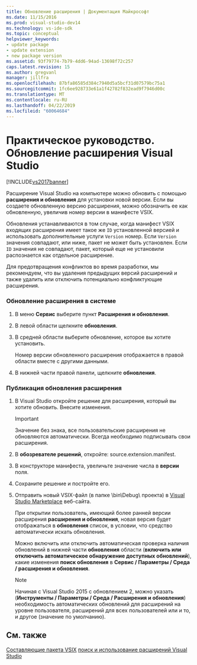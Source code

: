 ```yaml
---
title: Обновление расширения | Документация Майкрософт
ms.date: 11/15/2016
ms.prod: visual-studio-dev14
ms.technology: vs-ide-sdk
ms.topic: conceptual
helpviewer_keywords:
- update package
- update extension
- new package version
ms.assetid: 93f79774-7b79-4dd6-94ad-13698f72c257
caps.latest.revision: 15
ms.author: gregvanl
manager: jillfra
ms.openlocfilehash: 87bfa86585d384c7940d5a5bcf31d07579bc75a1
ms.sourcegitcommit: 1fc6ee928733e61a1f42782f832ead9f7946d00c
ms.translationtype: MT
ms.contentlocale: ru-RU
ms.lasthandoff: 04/22/2019
ms.locfileid: "60064684"
---
```

# <a name="how-to-update-a-visual-studio-extension"></a>Практическое руководство. Обновление расширения Visual Studio
[!INCLUDE[vs2017banner](../includes/vs2017banner.md)]

Расширение Visual Studio на компьютере можно обновить с помощью **расширения и обновления** для установки новой версии. Если вы создаете обновленную версию расширения, можно обозначить ее как обновленную, увеличив номер версии в манифесте VSIX.

 Обновления устанавливаются в том случае, когда манифест VSIX входящих расширения имеет такое же `ID` установленной версией и использовать дополнительные услуги `Version` номер. Если `Version` значения совпадают, или ниже, пакет не может быть установлен. Если `ID` значения не совпадают, пакет, который еще не установили распознается как отдельное расширение.

 Для предотвращения конфликтов во время разработки, мы рекомендуем, что вы удаления предыдущих версий расширений и также удалить или отключить потенциально конфликтующие расширения.

### <a name="to-update-an-extension-on-your-system"></a>Обновление расширения в системе

1. В меню **Сервис** выберите пункт **Расширения и обновления**.

2. В левой области щелкните **обновления**.

3. В средней области выберите обновление, которое вы хотите установить.

     Номер версии обновленного расширения отображается в правой области вместе с другими данными.

4. В нижней части правой панели, щелкните **обновления**.

### <a name="to-publish-an-update-of-an-extension"></a>Публикация обновления расширения

1. В Visual Studio откройте решение для расширения, который вы хотите обновить. Внесите изменения.

    > [!IMPORTANT]
    >  Значение без знака, все пользовательские расширения не обновляются автоматически. Всегда необходимо подписывать свои расширения.

2. В **обозревателе решений**, откройте: source.extension.manifest.

3. В конструкторе манифеста, увеличьте значение числа в **версии** поля.

4. Сохраните решение и постройте его.

5. Отправить новый VSIX-файл (в папке \bin\Debug\ проекта) в [Visual Studio Marketplace](https://marketplace.visualstudio.com/) веб-сайта.

     При открытии пользователь, имеющий более ранней версии расширения **расширения и обновления**, новая версия будет отображаться в **обновления** список, в условии, что средство автоматически искать обновления.

     Можно включить или отключить автоматическая проверка наличия обновлений в нижней части **обновления** области (**включить или отключить автоматическое обнаружение доступных обновлений**), какие изменения **поиск обновления** в **Сервис / Параметры / Среда / расширения и обновления**.

    > [!NOTE]
    >  Начиная с Visual Studio 2015 с обновлением 2, можно указать (**Инструменты / Параметры / Среда / Расширения и обновления**) необходимость автоматических обновлений для расширений на уровне пользователя, расширений для всех пользователей или и то, и другое (значение по умолчанию).

## <a name="see-also"></a>См. также
 [Составляющие пакета VSIX](../extensibility/anatomy-of-a-vsix-package.md) [поиск и использование расширений Visual Studio](../ide/finding-and-using-visual-studio-extensions.md)
